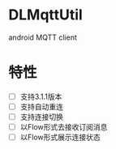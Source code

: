 # DLMqttUtil

android MQTT client

# 特性
- [ ] 支持3.1.1版本
- [ ] 支持自动重连
- [ ] 支持连接切换
- [ ] 以Flow形式去接收订阅消息
- [ ] 以Flow形式展示连接状态